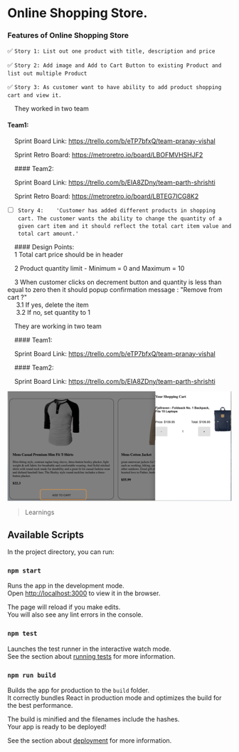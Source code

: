 # Online Shopping Store.

### Features of Online Shopping Store 
:white_check_mark:  `Story 1: List out one product with title, description and price`

:white_check_mark:  `Story 2: Add image and Add to Cart Button to existing Product and list out multiple Product`

:white_check_mark:  `Story 3: As customer want to have ability to add product shopping cart and view it.`

&nbsp;&nbsp;&nbsp; They  worked in two team

 #### Team1:

&nbsp;&nbsp;&nbsp; Sprint Board Link:    https://trello.com/b/eTP7bfxQ/team-pranay-vishal

&nbsp;&nbsp;&nbsp; Sprint Retro Board:   https://metroretro.io/board/LBOFMVHSHJF2

&nbsp;&nbsp;&nbsp; #### Team2:

&nbsp;&nbsp;&nbsp; Sprint Board Link:    https://trello.com/b/EIA8ZDny/team-parth-shrishti

&nbsp;&nbsp;&nbsp; Sprint Retro Board:   https://metroretro.io/board/LBTEG7ICG8K2


- [ ] `Story 4:    'Customer has added different products in shopping cart. The customer wants the ability to change the quantity of a given cart item and it should reflect the total cart item value and total cart amount.' 											`

&nbsp;&nbsp;&nbsp; #### Design Points:     
&nbsp;&nbsp;&nbsp; 1	Total cart price should be in header

&nbsp;&nbsp;&nbsp; 2	Product quantity limit - Minimum = 0 and Maximum = 10

&nbsp;&nbsp;&nbsp; 3	When customer clicks on decrement button and quantity is less than equal to zero then it should popup confirmation message : "Remove from &nbsp;&nbsp;&nbsp;&nbsp;    cart ?"								
&nbsp;&nbsp;&nbsp;&nbsp;       3.1	If yes, delete the item							
&nbsp;&nbsp;&nbsp;&nbsp;      3.2	If no, set quantity to 1

&nbsp;&nbsp;&nbsp; They are working in two team

&nbsp;&nbsp;&nbsp; #### Team1:

&nbsp;&nbsp;&nbsp; Sprint Board Link:    https://trello.com/b/eTP7bfxQ/team-pranay-vishal

&nbsp;&nbsp;&nbsp; #### Team2:

&nbsp;&nbsp;&nbsp; Sprint Board Link:    https://trello.com/b/EIA8ZDny/team-parth-shrishti

![Product](readme/AddToShoppingCart.png?raw=true "Title")
>Learnings
 
            

## Available Scripts

In the project directory, you can run:

### `npm start`

Runs the app in the development mode.\
Open [http://localhost:3000](http://localhost:3000) to view it in the browser.

The page will reload if you make edits.\
You will also see any lint errors in the console.

### `npm test`

Launches the test runner in the interactive watch mode.\
See the section about [running tests](https://facebook.github.io/create-react-app/docs/running-tests) for more information.

### `npm run build`

Builds the app for production to the `build` folder.\
It correctly bundles React in production mode and optimizes the build for the best performance.

The build is minified and the filenames include the hashes.\
Your app is ready to be deployed!

See the section about [deployment](https://facebook.github.io/create-react-app/docs/deployment) for more information.


